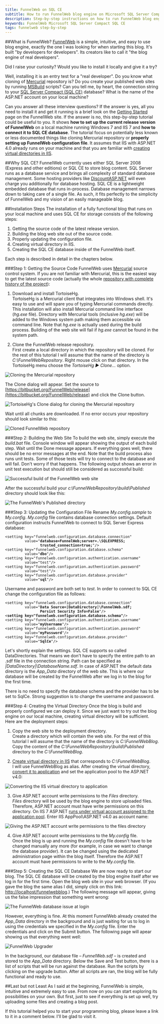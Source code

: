 ```yaml
---
title: FunnelWeb on SQL CE
subtitle: How to run FunnelWeb blog engine on Microsoft SQL Server Compact
description: Step-by-step instructions on how to run FunnelWeb blog engine on Microsoft SQL Server Compact (SQL CE).
keywords: FunnelWeb Microsoft SQL Server Compact SQL CE
tags: funnelweb step-by-step
---
```

##What is FunnelWeb?
[FunnelWeb](http://www.funnelweblog.com/) is a simple, intuitive, and easy to use blog engine, exactly the one I was looking for when starting this blog. It's built "by developers for developers". Its creators like to call it "the blog engine of real developers".

Did I raise your curiosity? Would you like to install it locally and give it a try?

Well, installing it is an entry test for a "real developer". Do you know what cloning of [Mercurial](http://mercurial.selenic.com/) repository is? Do you create your published web sites by running [MSBuild](http://msdn.microsoft.com/en-us/library/ms171452\(v=vs.90\).aspx) scripts? Can you tell me, by heart, the connection string to your [SQL Server Compact (SQL CE)](http://en.wikipedia.org/wiki/SQL_Server_Compact) database? What is the name of the ASP.NET account on your local machine?

Can you answer all these interview questions? If the answer is yes, all you need to install it and get it running is a brief look on the [Getting Started](http://www.funnelweblog.com/getting-started) page on the FunnelWeb site. If the answer is no,  this step-by-step tutorial could be useful to you. It shows **how to set up the current release version of FunnelWeb** on a local machine running Windows 7 and IIS 7 and **how to connect it to SQL CE database**. The tutorial focus on potentially less known or less documented things like cloning Mercurial repository or **properly setting up FunnelWeb configuration file**. It assumes that IIS with ASP.NET 4.0 already runs on your machine and that you are familiar with [creating virtual directories in IIS](http://msdn.microsoft.com/en-us/library/bb763173\(v=vs.100\).aspx).

##Why SQL CE?
FunnelWeb currently uses either SQL Server 2008 (Express and other editions) or SQL CE to store blog content. SQL Server runs as a database service and brings all complexity of standard database management. Some hosting providers like [DiscountASP.NET](http://discountasp.net/) will even charge you additionally for database hosting. SQL CE is a lightweight embedded database that runs in-process. Database management narrows down to taking care of a single file. As such, it fits perfectly to the simplicity of FunnelWeb and my vision of an easily manageable blog.

##Installation Steps
The installation of a fully functional blog that runs on your local machine and uses SQL CE for storage consists of the following steps:

 1. Getting the source code of the latest release version.
 2. Building the blog web site out of the source code.
 3. Properly updating the configuration file.
 4. Creating virtual directory in IIS.
 5. Creating the SQL CE database inside of the FunnelWeb itself.
 
Each step is described in detail in the chapters below.

###Step 1: Getting the Source Code
FunnelWeb uses [Mercurial](http://mercurial.selenic.com/) source control system. If you are not familiar with Mercurial, this is the easiest way to get the latest source code (actually the whole [repository with complete history of the project](http://mercurial.selenic.com/wiki/UnderstandingMercurial)):

  1. Download and install TortoiseHg.  
  TortoiseHg is a Mercurial client that integrates into Windows shell. It's easy to use and will spare you of typing Mercurial commands directly. This installation will also install Mercurial command line interface (*hg.exe* file). Directory with Mercurial tools (inclusive *hg.exe*) will be added to the Windows system path making them accessible via command line. Note that *hg.exe* is actually used during the build process. Building of the web site will fail if *hg.exe* cannot be found in the system path.

  2. Clone the FunnelWeb release repository.  
First create a local directory in which the repository will be cloned. For the rest of this tutorial I will assume that the name of the directory is *C:\FunnelWebRepository*. Right mouse click on that directory. In the TortoiseHg menu choose the *TortoiseHg ► Clone...* option.

![Cloning the Mercurial repository](https://dl.dropboxusercontent.com/u/110510589/funnelweb-on-sql-ce/Cloning_the_Mercurial_repository.png)
    
The Clone dialog will appear. Set the source to [https://bitbucket.org/FunnelWeb/release](https://bitbucket.org/FunnelWeb/release) and click the Clone button.
    
![TortoiseHg's Clone dialog for cloning the Mercurial repository](https://dl.dropboxusercontent.com/u/110510589/funnelweb-on-sql-ce/TortoiseHg_Clone_dialog_for_cloning_the_Mercurial_repository.png)
    
Wait until all chunks are downloaded. If no error occurs your repository should look similar to this:
    
![Cloned FunnelWeb repository](https://dl.dropboxusercontent.com/u/110510589/funnelweb-on-sql-ce/Cloned_FunnelWeb_repository.png)

###Step 2: Building the Web Site
To build the web site, simply execute the *build.bat* file. Console window will appear showing the output of each build step. Wait until the Done message appears.
If everything goes well, there should be no error messages at the end. Note that the build process also runs unit tests. Some of those tests will try to connect to the database and will fail. Don't worry if that happens. The following output shows an error in unit test execution but should still be considered as successful build:

![Successful build of the FunnelWeb web site](https://dl.dropboxusercontent.com/u/110510589/funnelweb-on-sql-ce/Successful_build_of_the_FunnelWeb_web_site.png)

After the successful build your *c:\FunnelWebRepository\build\Published* directory should look like this:

![The FunnelWeb's Published directory](https://dl.dropboxusercontent.com/u/110510589/funnelweb-on-sql-ce/FunnelWeb_Published_directory.png)

###Step 3: Updating the Configuration File
Rename *My.config.sample* to *My.config*. *My.config* file contains database connection settings. Default configuration instructs FunnelWeb to connect to SQL Server Express database:

<pre>
<code>&lt;setting key="funnelweb.configuration.database.connection"
         value="<strong>database=FunnelWeb;server=.\SQLEXPRESS;
                trusted_connection=true;</strong>"/&gt;
&lt;setting key="funnelweb.configuration.database.schema"
         value="<strong>dbo</strong>"/&gt;
&lt;setting key="funnelweb.configuration.authentication.username"
         value="test"/&gt;
&lt;setting key="funnelweb.configuration.authentication.password"
         value="test"/&gt;
&lt;setting key="funnelweb.configuration.database.provider"
         value="<strong>sql</strong>"/&gt;</code>
</pre>

Username and password are both set to *test*. In order to connect to SQL CE change the configuration file as follows:

<pre>
<code>&lt;setting key="funnelweb.configuration.database.connection"
         value="<strong>Data Source=|DataDirectory|\FunnelWeb.sdf;
                Persist Security Info=False</strong>"/&gt;
&lt;<strong>setting key="funnelweb.configuration.database.schema"</strong>/&gt;
&lt;setting key="funnelweb.configuration.authentication.username"
         value="<strong>myUsername</strong>"/&gt;
&lt;setting key="funnelweb.configuration.authentication.password"
         value="<strong>myPassword</strong>"/&gt;
&lt;setting key="funnelweb.configuration.database.provider"
         value="<strong>SqlCe</strong>"/&gt;</code>
</pre>

Let's shortly explain the settings. SQL CE supports so called DataDirectories. That means we don't have to specify the entire path to an .sdf file in the connection string. Path can be specified as *|DataDirectory|\DatabaseName.sdf*. In case of ASP.NET the default data directory is the *App_Data* directory of the web site. This is where our database will be created by the FunnelWeb after we log in to the blog for the first time.

There is no need to specify the database schema and the provider has to be set to SqlCe. Strong suggestion is to change the username and password.

###Step 4: Creating the Virtual Directory
Once the blog is build and properly configured we can deploy it. Since we just want to try out the blog engine on our local machine, creating virtual directory will be sufficient. Here are the deployment steps:

  1. Copy the web site to the deployment directory.  
Create a directory which will contain the web site. For the rest of this tutorial I will assume that the name of the directory is *C:\FunnelWebBlog*. Copy the content of the *C:\FunnelWebRepository\build\Published* directory to the *C:\FunnelWebBlog*.

  2. [Create virtual directory in IIS](http://msdn.microsoft.com/en-us/library/bb763173\(v=vs.100\).aspx) that corresponds to *C:\FunnelWebBlog*.   
I will use FunnelWebBlog as alias. After creating the virtual directory, [convert it to application](http://msdn.microsoft.com/en-us/library/bb763173\(v=vs.90\).aspx) and set the application pool to the ASP.NET v4.0:

![Converting the IIS virtual directory to application](https://dl.dropboxusercontent.com/u/110510589/funnelweb-on-sql-ce/Converting_the_IIS_virtual_directory_to_application.png)
    
  3. Give ASP.NET account write permissions to the *Files* directory.   
*Files* directory will be used by the blog engine to store uploaded files. Therefore, ASP.NET account must have write permissions on this directory. On IIS 7 ASP.NET [runs under virtual account assigned to the application pool](http://learn.iis.net/page.aspx/624/application-pool-identities/). Enter IIS AppPool\ASP.NET v4.0 as account name:

![Giving the ASP.NET account write permissions to the files directory](https://dl.dropboxusercontent.com/u/110510589/funnelweb-on-sql-ce/Giving_the_ASP_NET_account_write_permissions_to_the_files_directory.png)
    
  4. Give ASP.NET account write permissions to the *My.config* file.   
Once the blog is up and running the *My.config* file doesn't have to be changed manually any more (for example, in case we want to change the database provider). It can be changed using the dedicated administration page within the blog itself. Therefore the ASP.NET account must have permissions to write to the *My.config* file.

###Step 5: Creating the SQL CE Database
We are now ready to start our blog. The SQL CE database will be created by the blog engine itself after we log in for the first time. Open the blog web site in your web browser. (If you gave the blog the same alias I did, simply click on this link: [http://localhost/funnelwebblog](http://localhost/funnelwebblog).) The following message will appear, giving us the false impression that something went wrong:

![The FunnelWeb database issue at login](https://dl.dropboxusercontent.com/u/110510589/funnelweb-on-sql-ce/FunnelWeb_database_issue_at_login.png)

However, everything is fine. At this moment FunnelWeb already created the *App_Data* directory in the background and is just waiting for us to log in using the credentials we specified in the *My.config* file. Enter the credentials and click on the Submit button. The following page will apear showing us that everything went well:

![FunnelWeb Upgrader](https://dl.dropboxusercontent.com/u/110510589/funnelweb-on-sql-ce/FunnelWeb_Upgrader.png)

In the background, our database file – *FunnelWeb.sdf* – is created and stored to the *App_Data* directory. Below the Save and Test button, there is a list of scripts that will be run against the database. Run the scripts by clicking on the upgrade button. After all scripts are ran, the blog will be fully functional and ready to use.

##Last but not Least
As I said at the beginning, FunnelWeb is simple, intuitive and extremely easy to use. From now on you can start exploring its possibilities on your own. But first, just to see if everything is set up well, try uploading some files and creating a blog post.

If this tutorial helped you to start your programming blog, please leave a link to it in a comment below. I'll be glad to visit it.